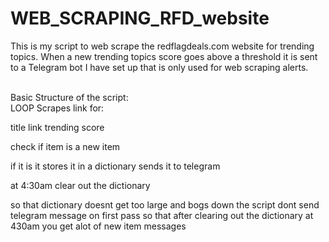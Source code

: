 # WEB_SCRAPING_RFD_website

This is my script to web scrape the redflagdeals.com website for trending topics. When a new trending topics score goes above a threshold it is sent to a Telegram bot I have set up that is only used for web scraping alerts.<br><br>



Basic Structure of the script:<br>
LOOP
Scrapes link for:

title
link
trending score

check if item is a new item

if it is it stores it in a dictionary
sends it to telegram

at 4:30am clear out the dictionary

so that dictionary doesnt get too large and bogs down the script
dont send telegram message on first pass so that after clearing out the dictionary at 430am you get alot of new item messages
